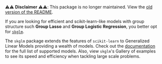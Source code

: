 ⚠️⚠️ **Disclaimer** ⚠️⚠️: This package is no longer maintained. View the [old version of the README](./old_README.rst).

If you are looking for efficient and scikit-learn-like models with group structure such **Group Lasso** and **Group Logistic Regression**, you better opt for [``skglm``](https://github.com/scikit-learn-contrib/skglm).


The ``skglm`` package extends the features of ``scikit-learn`` to Generalized Linear Models providing a wealth of models.
Check out the [documentation](https://contrib.scikit-learn.org/skglm/api.html) for the full list of supported models.
Also, view ``skglm``'s Gallery of examples to see its speed and efficiency when tackling large scale problems.

